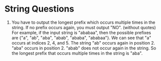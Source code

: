 # String Questions


1.    You have to output the longest prefix which occurs multiple times in the string.  If no prefix occurs again, you must output "NO". (without quotes)  For example, if the input string is "ababaa", then the possible prefixes are {"a", "ab", "aba", "abab", "ababa", "ababaa"}. We can see that "a" occurs at indices 2, 4, and 5. The string "ab" occurs again in position 2. "aba" occurs in position 2. "abab" does not occur again in the string. So the longest prefix that occurs multiple times in the string is "aba".
